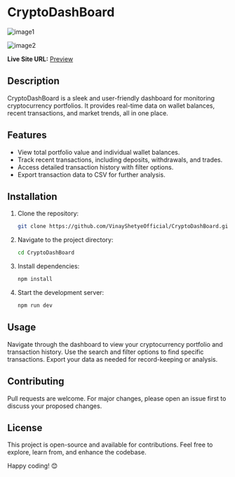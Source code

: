 # CryptoDashBoard
![image1](https://github.com/user-attachments/assets/8e481d35-bfd3-4535-b713-5aeb446678f4)           
               
![image2](https://github.com/user-attachments/assets/2d6a9ed3-03cd-48a5-9aff-99d3f871a88d)     

 
**Live Site URL:** [Preview](https://66a851dfc3a7bcc679e5f76c--super-lollipop-0c695b.netlify.app/) 

## Description  
CryptoDashBoard is a sleek and user-friendly dashboard for monitoring cryptocurrency portfolios. It provides real-time data on wallet balances, recent transactions, and market trends, all in one place.

## Features
- View total portfolio value and individual wallet balances.
- Track recent transactions, including deposits, withdrawals, and trades.
- Access detailed transaction history with filter options.
- Export transaction data to CSV for further analysis.

## Installation
1. Clone the repository:
    ```bash
    git clone https://github.com/VinayShetyeOfficial/CryptoDashBoard.git
    ```
2. Navigate to the project directory:
    ```bash
    cd CryptoDashBoard
    ```
3. Install dependencies:
    ```bash
    npm install
    ```
4. Start the development server:
    ```bash
    npm run dev
    ```

## Usage
Navigate through the dashboard to view your cryptocurrency portfolio and transaction history. Use the search and filter options to find specific transactions. Export your data as needed for record-keeping or analysis.

## Contributing
Pull requests are welcome. For major changes, please open an issue first to discuss your proposed changes.

## License
This project is open-source and available for contributions. Feel free to explore, learn from, and enhance the codebase.

Happy coding! 😊

